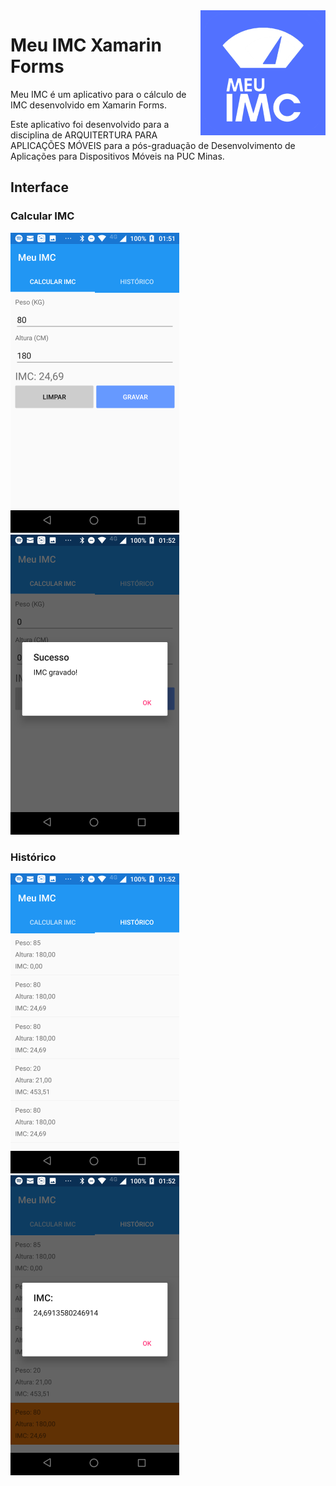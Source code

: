 <img align="right" src="https://github.com/marciovcampos/Meu-IMC-Xamarin-Forms/blob/master/docs/logo_meu_imc_200.png"/>

# Meu IMC Xamarin Forms

Meu IMC é um aplicativo para o cálculo de IMC desenvolvido em Xamarin Forms.

Este aplicativo foi desenvolvido para a disciplina de ARQUITERTURA PARA APLICAÇÕES MÓVEIS para a pós-graduação de Desenvolvimento de Aplicações para Dispositivos Móveis na PUC Minas.

## Interface

### Calcular IMC

<img src="https://github.com/marciovcampos/Meu-IMC-Xamarin-Forms/blob/master/docs/tela_1.png"/>

<img src="https://github.com/marciovcampos/Meu-IMC-Xamarin-Forms/blob/master/docs/tela_2.png"/>

### Histórico

<img src="https://github.com/marciovcampos/Meu-IMC-Xamarin-Forms/blob/master/docs/tela_3.png"/>

<img src="https://github.com/marciovcampos/Meu-IMC-Xamarin-Forms/blob/master/docs/tela_4.png"/>
